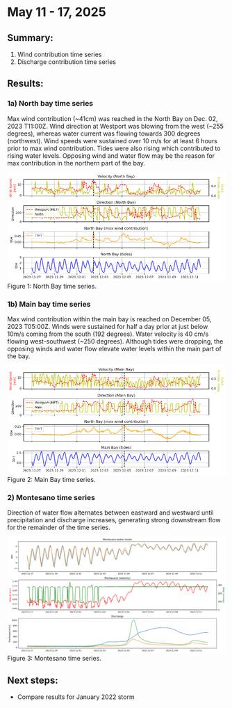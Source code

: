 # May 11 - 17, 2025

## Summary:
1) Wind contribution time series</br>
2) Discharge contribution time series</br>

## Results:
### 1a) North bay time series
Max wind contribution (~41cm) was reached in the North Bay on Dec. 02, 2023 T11:00Z. Wind direction at Westport was blowing from the west (~255 degrees), whereas water current was flowing towards 300 degrees (northwest). Wind speeds were sustained over 10 m/s for at least 6 hours prior to max wind contribution. Tides were also rising which contributed to rising water levels. Opposing wind and water flow may be the reason for max contribution in the northern part of the bay.


![northbay](../Figures/051525meeting/northbay_timeseries.png)<br>
Figure 1: North Bay time series.


### 1b) Main bay time series


Max wind contribution within the main bay is reached on December 05, 2023 T05:00Z. Winds were sustained for half a day prior at just below 10m/s coming from the south (192 degrees). Water velocity is 40 cm/s flowing west-southwest (~250 degrees). Although tides were dropping, the opposing winds and water flow elevate water levels within the main part of the bay.

![mainbay](../Figures/051525meeting/mainbay_timeseries.png)<br>
Figure 2: Main Bay time series.

### 2) Montesano time series
Direction of water flow alternates between eastward and westward until precipitation and discharge increases, generating strong downstream flow for the remainder of the time series.

![montesano](../Figures/051525meeting/montesano_timeseries.png)<br>
Figure 3: Montesano time series.


## Next steps:
- Compare results for January 2022 storm
